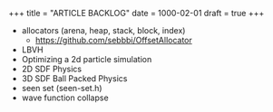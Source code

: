 +++
title = "ARTICLE BACKLOG"
date = 1000-02-01
draft = true
+++

- allocators (arena, heap, stack, block, index)
  - https://github.com/sebbbi/OffsetAllocator
- LBVH
- Optimizing a 2d particle simulation
- 2D SDF Physics
- 3D SDF Ball Packed Physics
- seen set (seen-set.h)
- wave function collapse
